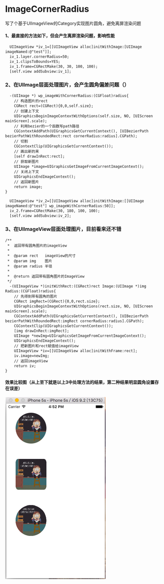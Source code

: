 # ImageCornerRadius
写了个基于UIImageView的Category实现图片圆角，避免离屏渲染问题


#### 1、最直接的方法如下，但会产生离屏渲染问题，影响性能
```
  UIImageView *iv_1=[[UIImageView alloc]initWithImage:[UIImage imageNamed:@"test"]];
  iv_1.layer.cornerRadius=50;
  iv_1.clipsToBounds=YES;
  iv_1.frame=CGRectMake(30, 30, 100, 100);
  [self.view addSubview:iv_1];
```

### 2、在UIImage层面处理图片，会产生圆角偏差问题（）
```
  -(UIImage *) wp_imageWithCornerRadius:(CGFloat)radius{
    // 构造图片的rect
    CGRect rect=(CGRect){0,0,self.size};
    // 创建上下文
    UIGraphicsBeginImageContextWithOptions(self.size, NO, [UIScreen mainScreen].scale);
    // 利用bezier的一个函数写path路径
    CGContextAddPath(UIGraphicsGetCurrentContext(), [UIBezierPath bezierPathWithRoundedRect:rect cornerRadius:radius].CGPath);
    // 切割
    CGContextClip(UIGraphicsGetCurrentContext());
    // 画出新的来
    [self drawInRect:rect];
    // 获取新图片
    UIImage *image=UIGraphicsGetImageFromCurrentImageContext();
    // 关闭上下文
    UIGraphicsEndImageContext();
    // 返回新图片
    return image;
}
```
```
  UIImageView *iv_2=[[UIImageView alloc]initWithImage:[[UIImage imageNamed:@"test"] wp_imageWithCornerRadius:50]];
  iv_2.frame=CGRectMake(30, 180, 100, 100);
  [self.view addSubview:iv_2];
```

### 3、在UIImageView层面处理图片，目前看来还不错
```
/**
 *  返回带有圆角图片的imageView
 *
 *  @param rect   imageView的尺寸
 *  @param img    图片
 *  @param radius 半径
 *
 *  @return 返回带有圆角图片的ImageView
 */
  -(UIImageView *)initWithRect:(CGRect)rect Image:(UIImage *)img Radius:(CGFloat)radius{
    // 先得到带有圆角的图片
    CGRect imgRect=(CGRect){0,0,rect.size};
    UIGraphicsBeginImageContextWithOptions(rect.size, NO, [UIScreen mainScreen].scale);
    CGContextAddPath(UIGraphicsGetCurrentContext(), [UIBezierPath bezierPathWithRoundedRect:imgRect cornerRadius:radius].CGPath);
    CGContextClip(UIGraphicsGetCurrentContext());
    [img drawInRect:imgRect];
    UIImage *newImg=UIGraphicsGetImageFromCurrentImageContext();
    UIGraphicsEndImageContext();
    // 把新图片和rect赋值给imageView
    UIImageView *iv=[[UIImageView alloc]initWithFrame:rect];
    iv.image=newImg;
    // 返回imageView
    return iv;
}
```

#### 效果比较图（从上至下就是以上3中处理方法的结果，第二种结果明显圆角设置存在误差）
![image](https://github.com/wsb200514/ImageCornerRadius/blob/master/%E6%95%88%E6%9E%9C%E5%9B%BE%202016-03-08%2016.52.39.png)
